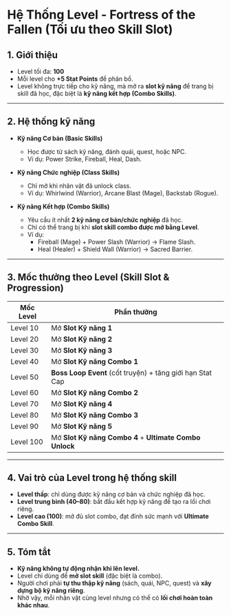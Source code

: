 # Hệ Thống Level - Fortress of the Fallen (Tối ưu theo Skill Slot)

## 1. Giới thiệu
- Level tối đa: **100**
- Mỗi level cho **+5 Stat Points** để phân bổ.
- Level không trực tiếp cho kỹ năng, mà mở ra **slot kỹ năng** để trang bị skill đã học, đặc biệt là **kỹ năng kết hợp (Combo Skills)**.

---

## 2. Hệ thống kỹ năng
- **Kỹ năng Cơ bản (Basic Skills)**  
  - Học được từ sách kỹ năng, đánh quái, quest, hoặc NPC.  
  - Ví dụ: Power Strike, Fireball, Heal, Dash.  

- **Kỹ năng Chức nghiệp (Class Skills)**  
  - Chỉ mở khi nhân vật đã unlock class.  
  - Ví dụ: Whirlwind (Warrior), Arcane Blast (Mage), Backstab (Rogue).  

- **Kỹ năng Kết hợp (Combo Skills)**  
  - Yêu cầu ít nhất **2 kỹ năng cơ bản/chức nghiệp** đã học.  
  - Chỉ có thể trang bị khi **slot skill combo được mở bằng Level**.  
  - Ví dụ:  
    - Fireball (Mage) + Power Slash (Warrior) → Flame Slash.  
    - Heal (Healer) + Shield Wall (Warrior) → Sacred Barrier.  

---

## 3. Mốc thưởng theo Level (Skill Slot & Progression)

| Mốc Level | Phần thưởng |
|-----------|-------------|
| Level 10  | Mở **Slot Kỹ năng 1** |
| Level 20  | Mở **Slot Kỹ năng 2** |
| Level 30  | Mở **Slot Kỹ năng 3** |
| Level 40  | Mở **Slot Kỹ năng Combo 1** |
| Level 50  | **Boss Loop Event** (cốt truyện) + tăng giới hạn Stat Cap |
| Level 60  | Mở **Slot Kỹ năng Combo 2** |
| Level 70  | Mở **Slot Kỹ năng 4** |
| Level 80  | Mở **Slot Kỹ năng Combo 3** |
| Level 90  | Mở **Slot Kỹ năng 5** |
| Level 100 | Mở **Slot Kỹ năng Combo 4** + **Ultimate Combo Unlock** |

---

## 4. Vai trò của Level trong hệ thống skill
- **Level thấp**: chỉ dùng được kỹ năng cơ bản và chức nghiệp đã học.  
- **Level trung bình (40–80)**: bắt đầu kết hợp kỹ năng để tạo ra lối chơi riêng.  
- **Level cao (100)**: mở đủ slot combo, đạt đỉnh sức mạnh với **Ultimate Combo Skill**.  

---

## 5. Tóm tắt
- **Kỹ năng không tự động nhận khi lên level.**  
- Level chỉ dùng để **mở slot skill** (đặc biệt là combo).  
- Người chơi phải **tự thu thập kỹ năng** (sách, quái, NPC, quest) và **xây dựng bộ kỹ năng riêng**.  
- Nhờ vậy, mỗi nhân vật cùng level nhưng có thể có **lối chơi hoàn toàn khác nhau**.

